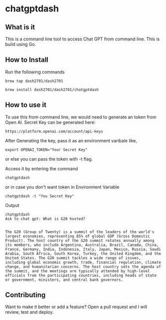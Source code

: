 # chatgptdash

## What is it
This is a command line tool to access Chat GPT from command line.  This is build using Go.

## How to Install

Run the following commands

```
brew tap dash2701/dash2701
```

```
brew install dash2701/dash2701/chatgptdash
```

## How to use it 

To use this from command line, we would need to generate an token from Open AI. 
Secret Key can be generated here: 
``` 
https://platform.openai.com/account/api-keys
 ```

After Generating the key, pass it as an environment varibale like,

``` 
export OPENAI_TOKEN="Your Secret Key"
```

or else you can pass the token with -t flag.

Access it by entering the command 

```
chatgptdash
```
 
 or in case you don't want token in Environment Variable

```
chatgptdash -t "You Secret Key"
```

Output

```
chatgptdash                                                                                                        
Ask to chat gpt: What is G20 hosted?  


The G20 (Group of Twenty) is a summit of the leaders of the world's largest economies, representing 85% of global GDP (Gross Domestic Product). The host country of the G20 summit rotates annually among its members, who include Argentina, Australia, Brazil, Canada, China, France, Germany, India, Indonesia, Italy, Japan, Mexico, Russia, Saudi Arabia, South Africa, South Korea, Turkey, the United Kingdom, and the United States. The G20 summit tackles a wide range of issues, including global economic growth, trade, financial regulation, climate change, and humanitarian concerns. The host country sets the agenda of the summit, and the meetings are typically attended by high-level officials from the participating countries, including heads of state or government, ministers, and central bank governors.
```

## Contributing

Want to make it better or add a feature? Open a pull request and I will review, test and deploy.


